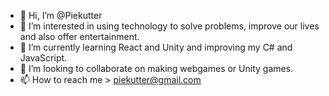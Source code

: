 - 👋 Hi, I’m @Piekutter
- 👀 I’m interested in using technology to solve problems, improve our lives and also offer entertainment.
- 🌱 I’m currently learning React and Unity and improving my C# and JavaScript.
- 💞️ I’m looking to collaborate on making webgames or Unity games.
- 📫 How to reach me > piekutter@gmail.com

<!---
Piekutter/Piekutter is a ✨ special ✨ repository because its `README.md` (this file) appears on your GitHub profile.
You can click the Preview link to take a look at your changes.
--->
